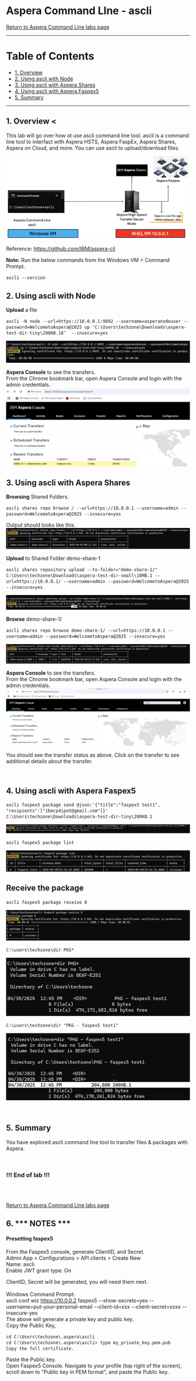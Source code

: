 
# Aspera Command LIne - ascli

[Return to Aspera Command Line labs page](../index.md)

---

# Table of Contents 
- [1. Overview](#overview)
- [2. Using ascli with Node](#ascli-node)
- [3. Using ascli with Aspera Shares](#ascli-shares)
- [4. Using ascli with Aspera Faspex5](#ascli-faspex5)
- [5. Summary](#summary)

---


## 1. Overview <<a name="overiew"></a>

This lab will go over how ot use ascli command line tool. ascli is a command line tool to interfact with Aspera HSTS, Aspera FaspEx, Aspera Shares, Aspera on Cloud, and more. You can use ascli to upload/download files.<br>

![alt text](./images/image-0.png)

Reference: https://github.com/IBM/aspera-cli
<br>

**Note:** Run the below commands from the Windows VM > Command Prompt. <br>

```
ascli --version
```

## 2. Using ascli with Node <a name="ascli-node"></a>

**Upload** a file <br>

```
ascli -N node --url=https://10.0.0.1:9092 --username=asperanodeuser --password=WelcometoAspera@2025 up ‘C:\Users\techzone\Downloads\aspera-test-dir-tiny\200KB.18’  --insecure=yes
```
![alt text](./images/image-4.png)

**Aspera Console** to see the transfers.<br>
From the Chrome bookmark bar, open Aspera Console and login with the admin credentials.<br>
![alt text](./images/image-5.png)



## 3. Using ascli with Aspera Shares <a name="ascli-shares"></a>

**Browsing** Shared Folders.<br>
```
ascli shares repo browse / --url=https://10.0.0.1 --username=admin --password=WelcometoAspera@2025 --insecure=yes
```
Output should looks like this.
![alt text](./images/image.png)

**Upload** to Shared Folder demo-share-1<br>
```
ascli shares repository upload --to-folder="demo-share-1/" C:\Users\techzone\Downloads\aspera-test-dir-small\10MB.1 --url=https://10.0.0.1/ --username=admin --password=WelcometoAspera@2025 --insecure=yes
```
![alt text](./images/image-1.png)

**Browse** demo-share-1/ <br>
```
ascli shares repo browse demo-share-1/ --url=https://10.0.0.1 --username=admin --password=WelcometoAspera@2025 --insecure=yes
```
![alt text](./images/image-2.png)


**Aspera Console** to see the transfers.<br>
From the Chrome bookmark bar, open Aspera Console and login with the admin credentials.<br>
![alt text](./images/image-3.png)

You should see the transfer status as above. Click on the transfer to see additional details about the transfer. <br>

<br>


## 4. Using ascli with Aspera Faspex5 <a name="ascli-faspex5"></a>


```
ascli faspex5 package send @json:'{"title":"faspex5 test1", "recipients":["ibmcp4ipot@gmail.com"]}' C:\Users\techzone\Downloads\aspera-test-dir-tiny\200KB.1
```

![alt text](./images/image-6.png)

```
ascli faspex5 package list
```
![alt text](./images/image-7.png)


## Receive the package
```
ascli faspex5 package receive 8
```

![alt text](./images/image-8.png)


```
C:\users\techzone\dir PKG*
```
![alt text](./images/image-9.png)


```
C:\users\techzone\dir "PKG - faspex5 test1"
```
![alt text](./images/image-10.png)


<br>


## 5. Summary <a name="summary"></a>

You have explored ascli command line tool to transfer files & packages with Aspera. <br>

<br>

### !!! End of lab !!!

<br>
<br>

[Return to Aspera Command Line labs page](../index.md)


## 6. *** NOTES *** 

#### Presetting faspex5
From the Faspex5 console, generate ClientID, and Secret. <br>
Admin App > Configurations > API clients > Create New <br>
Name: ascli. <br>
Enable JWT grant type: On <br>

ClientID, Secret will be generated, you will need them next. <br>
<br> 
Windows Command Prompt: <br>
ascli conf wiz https://10.0.0.2 faspex5 --show-secrets=yes --username=put-your-personal-email --client-id=xxx --client-secret=xxxx --insecure-yes
<br>
The above will generate a private key and public key. <br>
Copy the Public Key, <br>
```
cd C:\Users\techzone\.aspera\ascli
cd C:\Users\techzone\.aspera\ascli> type my_private_key.pem.pub
Copy the full certificate.
```
Paste the Public key. <br>
Open Faspex5 Console. Navigate to your profile (top right of the screen), scroll down to "Public key in PEM format", and paste the Public key. <br>








